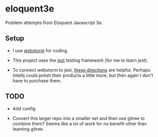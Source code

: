# eloquent3e

Problem attempts from Eloquent Javascript 3e.

## Setup

* I use [webstorm]() for coding.

* This project uses the [jest]() testing framework (for me to learn jest).

* To connect webstorm to jest, [these directions](https://blog.jetbrains.com/webstorm/2018/10/testing-with-jest-in-webstorm/) are helpful. 
Perhaps Intellij could polish their products a little more, but then again I don't have to purchase them.



## TODO

* Add config

* Convert this larger repo into a smaller set and then use gitree to combine them? Seems like a lot of work for no benefit other than learning gitree.
